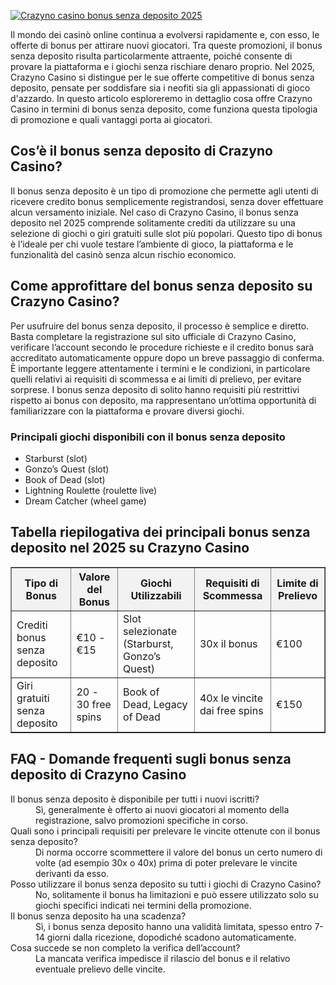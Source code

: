 [![Crazyno casino bonus senza deposito 2025](https://123-caf.pages.dev/gitsignup.png)](https://vrmoo.ru/Bt82HjjY)

<div>   <p>Il mondo dei casinò online continua a evolversi rapidamente e, con esso, le offerte di bonus per attirare nuovi giocatori. Tra queste promozioni, il bonus senza deposito risulta particolarmente attraente, poiché consente di provare la piattaforma e i giochi senza rischiare denaro proprio. Nel 2025, Crazyno Casino si distingue per le sue offerte competitive di bonus senza deposito, pensate per soddisfare sia i neofiti sia gli appassionati di gioco d'azzardo. In questo articolo esploreremo in dettaglio cosa offre Crazyno Casino in termini di bonus senza deposito, come funziona questa tipologia di promozione e quali vantaggi porta ai giocatori.</p>      <h2>Cos’è il bonus senza deposito di Crazyno Casino?</h2>   <p>Il bonus senza deposito è un tipo di promozione che permette agli utenti di ricevere credito bonus semplicemente registrandosi, senza dover effettuare alcun versamento iniziale. Nel caso di Crazyno Casino, il bonus senza deposito nel 2025 comprende solitamente crediti da utilizzare su una selezione di giochi o giri gratuiti sulle slot più popolari. Questo tipo di bonus è l’ideale per chi vuole testare l’ambiente di gioco, la piattaforma e le funzionalità del casinò senza alcun rischio economico.</p>      <h2>Come approfittare del bonus senza deposito su Crazyno Casino?</h2>   <p>Per usufruire del bonus senza deposito, il processo è semplice e diretto. Basta completare la registrazione sul sito ufficiale di Crazyno Casino, verificare l’account secondo le procedure richieste e il credito bonus sarà accreditato automaticamente oppure dopo un breve passaggio di conferma. È importante leggere attentamente i termini e le condizioni, in particolare quelli relativi ai requisiti di scommessa e ai limiti di prelievo, per evitare sorprese. I bonus senza deposito di solito hanno requisiti più restrittivi rispetto ai bonus con deposito, ma rappresentano un’ottima opportunità di familiarizzare con la piattaforma e provare diversi giochi.</p>      <h3>Principali giochi disponibili con il bonus senza deposito</h3>   <ul>     <li>Starburst (slot)</li>     <li>Gonzo’s Quest (slot)</li>     <li>Book of Dead (slot)</li>     <li>Lightning Roulette (roulette live)</li>     <li>Dream Catcher (wheel game)</li>   </ul>      <h2>Tabella riepilogativa dei principali bonus senza deposito nel 2025 su Crazyno Casino</h2>   <table border="1" cellpadding="8" cellspacing="0" style="border-collapse: collapse; width: 100%;">     <thead>       <tr style="background-color: #f2f2f2;">         <th>Tipo di Bonus</th>         <th>Valore del Bonus</th>         <th>Giochi Utilizzabili</th>         <th>Requisiti di Scommessa</th>         <th>Limite di Prelievo</th>       </tr>     </thead>     <tbody>       <tr>         <td>Crediti bonus senza deposito</td>         <td>€10 - €15</td>         <td>Slot selezionate (Starburst, Gonzo’s Quest)</td>         <td>30x il bonus</td>         <td>€100</td>       </tr>       <tr>         <td>Giri gratuiti senza deposito</td>         <td>20 - 30 free spins</td>         <td>Book of Dead, Legacy of Dead</td>         <td>40x le vincite dai free spins</td>         <td>€150</td>       </tr>     </tbody>   </table>      <h2>FAQ - Domande frequenti sugli bonus senza deposito di Crazyno Casino</h2>   <dl>     <dt>Il bonus senza deposito è disponibile per tutti i nuovi iscritti?</dt>     <dd>Sì, generalmente è offerto ai nuovi giocatori al momento della registrazione, salvo promozioni specifiche in corso.</dd>        <dt>Quali sono i principali requisiti per prelevare le vincite ottenute con il bonus senza deposito?</dt>     <dd>Di norma occorre scommettere il valore del bonus un certo numero di volte (ad esempio 30x o 40x) prima di poter prelevare le vincite derivanti da esso.</dd>        <dt>Posso utilizzare il bonus senza deposito su tutti i giochi di Crazyno Casino?</dt>     <dd>No, solitamente il bonus ha limitazioni e può essere utilizzato solo su giochi specifici indicati nei termini della promozione.</dd>        <dt>Il bonus senza deposito ha una scadenza?</dt>     <dd>Sì, i bonus senza deposito hanno una validità limitata, spesso entro 7-14 giorni dalla ricezione, dopodiché scadono automaticamente.</dd>        <dt>Cosa succede se non completo la verifica dell’account?</dt>     <dd>La mancata verifica impedisce il rilascio del bonus e il relativo eventuale prelievo delle vincite.</dd>   </dl>   </div>